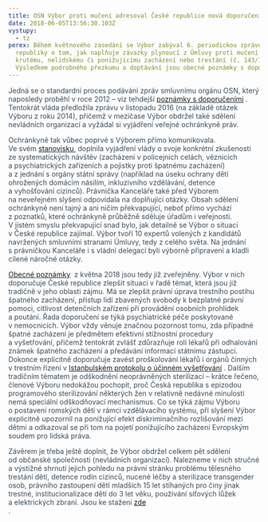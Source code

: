 ```yaml
---
title: OSN Výbor proti mučení adresoval České republice nová doporučení
date: 2018-06-05T13:56:30.103Z
vystupy:
  - tz
perex: Během květnového zasedání se Výbor zabýval 6. periodickou zprávou České
  republiky o tom, jak naplňuje závazky plynoucí z Úmluvy proti mučení a jinému
  krutému, nelidskému či ponižujícímu zacházení nebo trestání (č. 143/1988 Sb.).
  Výsledkem podrobného přezkumu a doptávání jsou obecné poznámky s doporučeními.
---
```

<p><span class="colour" style="color: rgb(57, 74, 88);" data-tomark-pass="">Jedná se o&nbsp;standardní proces podávání zpráv smluvnímu orgánu OSN, který naposledy proběhl v&nbsp;roce 2012 – viz&nbsp;tehdejší&nbsp;<a href="http://tbinternet.ohchr.org/_layouts/treatybodyexternal/Download.aspx?symbolno=CAT%2fC%2fCZE%2fCO%2f4-5&amp;Lang=en" title="Otevření do nového okna">poznámky s doporučeními</a>&nbsp;<img src="https://test.ochrance.cz/typo3/ext/od_linkdesc/icons/external.gif" alt="">. Tentokrát vláda předložila zprávu v&nbsp;listopadu 2016 (na&nbsp;základě otázek Výboru z&nbsp;roku 2014), přičemž v&nbsp;mezičase Výbor obdržel také sdělení nevládních organizací a&nbsp;vyžádal si vyjádření veřejné ochránkyně práv.</span></p>
<p><span class="colour" style="color: rgb(57, 74, 88);" data-tomark-pass="">Ochránkyně tak vůbec poprvé s&nbsp;Výborem přímo komunikovala. Ve&nbsp;svém&nbsp;<a href="http://tbinternet.ohchr.org/_layouts/treatybodyexternal/Download.aspx?symbolno=INT%2fCAT%2fNHS%2fCZE%2f30773&amp;Lang=en" title="Otevření do nového okna">stanovisku&nbsp;</a>&nbsp;<img src="https://test.ochrance.cz/typo3/ext/od_linkdesc/icons/external.gif" alt="">doplnila vyjádření vlády o&nbsp;svoje konkrétní zkušenosti ze&nbsp;systematických návštěv (zacházení v&nbsp;policejních celách, věznicích a&nbsp;psychiatrických zařízeních a&nbsp;pojistky proti špatnému zacházení) a&nbsp;z&nbsp;jednání s&nbsp;orgány státní správy (například na&nbsp;úseku ochrany dětí ohrožených domácím násilím, inkluzivního vzdělávání, detence a&nbsp;vyhošťování cizinců). Právnička Kanceláře také před Výborem na&nbsp;neveřejném slyšení odpovídala na&nbsp;doplňující otázky. Obsah sdělení ochránkyně není tajný a&nbsp;ani ničím překvapující, neboť přímo vychází z&nbsp;poznatků, které ochránkyně průběžně sděluje úřadům i&nbsp;veřejnosti. V&nbsp;jistém smyslu překvapující snad bylo, jak detailně se Výbor o&nbsp;situaci v&nbsp;České republice zajímal. Výbor tvoří 10&nbsp;expertů volených z&nbsp;kandidátů navržených smluvními stranami Úmluvy, tedy z&nbsp;celého světa. Na&nbsp;jednání s&nbsp;právničkou Kanceláře i&nbsp;s&nbsp;vládní delegací byli výborně připraveni a&nbsp;kladli cílené náročné otázky.</span></p>
<p><span class="colour" style="color: rgb(57, 74, 88);" data-tomark-pass=""><a href="http://tbinternet.ohchr.org/_layouts/treatybodyexternal/Download.aspx?symbolno=CAT%2fC%2fCZE%2fCO%2f6&amp;Lang=en" title="Otevření do nového okna">Obecné poznámky</a>&nbsp;<img src="https://test.ochrance.cz/typo3/ext/od_linkdesc/icons/external.gif" alt="">&nbsp;z&nbsp;května 2018 jsou tedy již zveřejněny. Výbor v&nbsp;nich doporučuje České republice zlepšit situaci v&nbsp;řadě témat, která jsou již tradičně v&nbsp;jeho oblasti zájmu. Má se zlepšit právní úprava trestního postihu špatného zacházení, přístup lidí zbavených svobody k&nbsp;bezplatné právní pomoci, citlivost detenčních zařízení při provádění osobních prohlídek a&nbsp;poutání. Řada doporučení se týká psychiatrické péče poskytované v&nbsp;nemocnicích. Výbor vždy věnuje značnou pozornost tomu, zda případné špatné zacházení je předmětem efektivní stížnostní procedury a&nbsp;vyšetřování, přičemž tentokrát zvlášť zdůrazňuje roli lékařů při odhalování známek špatného zacházení a&nbsp;předávání informací státnímu zástupci. Dokonce explicitně doporučuje zavést proškolování lékařů i&nbsp;orgánů činných v&nbsp;trestním řízení v&nbsp;<a href="http://www.ohchr.org/Documents/Publications/training8Rev1en.pdf" title="Otevření do nového okna">Istanbulském protokolu o účinném vyšetřování</a>&nbsp;<img src="https://test.ochrance.cz/typo3/ext/od_linkdesc/icons/external.gif" alt="">. Dalším tradičním tématem je odškodnění neoprávněných sterilizací – krátce řečeno, členové Výboru nedokážou pochopit, proč Česká republika s&nbsp;epizodou programového sterilizování některých žen v&nbsp;relativně nedávné minulosti nemá speciální odškodňovací mechanismus. Co se týká zájmu Výboru o&nbsp;postavení romských dětí v&nbsp;rámci vzdělávacího systému, při slyšení Výbor explicitně upozornil na&nbsp;ponižující efekt diskriminačního rozlišování mezi dětmi a&nbsp;odkazoval se při tom na&nbsp;pojetí ponižujícího zacházení Evropským soudem pro lidská práva.</span></p>
<p><span class="colour" style="color: rgb(57, 74, 88);" data-tomark-pass="">Závěrem je třeba ještě doplnit, že&nbsp;Výbor obdržel celkem pět sdělení od&nbsp;občanské společnosti (nevládních organizací). Nalezneme v&nbsp;nich stručné a&nbsp;výstižné shrnutí jejich pohledu na&nbsp;právní stránku problému tělesného trestání dětí, detence rodin cizinců, nucené léčby a&nbsp;sterilizace transgender osob, právního zastoupení dětí mladších 15&nbsp;let stíhaných pro činy jinak trestné, institucionalizace dětí do&nbsp;3&nbsp;let věku, používání síťových lůžek a&nbsp;elektrických zbraní. Jsou ke&nbsp;stažení&nbsp;</span><a href="http://tbinternet.ohchr.org/_layouts/TreatyBodyExternal/Countries.aspx?CountryCode=CZE&amp;Lang=EN" title="Otevření do nového okna">zde</a><span class="colour" style="color: rgb(57, 74, 88);" data-tomark-pass="">&nbsp;</span><br>
<img src="https://test.ochrance.cz/typo3/ext/od_linkdesc/icons/external.gif" alt=""><br>
<span class="colour" style="color: rgb(57, 74, 88);" data-tomark-pass="">.</span></p>
